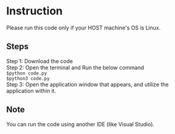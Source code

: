 # Instruction

Please run this code only if your HOST machine's OS is Linux. 

## Steps

Step 1: Download the code \
Step 2: Open the terminal and Run the below command \
```$python code.py ``` \
```$python3 code.py``` \
Step 3: Open the application window that appears, and utilize the application within it.

## Note 
You can run the code using another IDE (like Visual Studio). 

